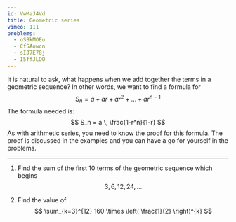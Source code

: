```yaml
---
id: VwMaJ4Vd
title: Geometric series
vimeo: 111
problems:
  - oSBkMOEu
  - CfSAowcn
  - sIJ7E78j
  - I5ffJLOO
---
```


It is natural to ask, what happens when we add together the terms in a geometric sequence? In other words, we want to find a formula for
$$
S_n = a + ar + ar^2 + \ldots + ar^{n-1}
$$
The formula needed is:
$$
S_n = a \, \frac{1-r^n}{1-r}
$$
As with arithmetic series, you need to know the proof for this formula. The proof is discussed in the examples and you can have a go for yourself in the problems.

---

 1. Find the sum of the first $10$ terms of the geometric sequence which begins
    $$
    3, \, 6, \, 12, \, 24, \, \ldots
    $$

 1. Find the value of
    $$
    \sum_{k=3}^{12} 160 \times \left( \frac{1}{2} \right)^{k}
    $$
